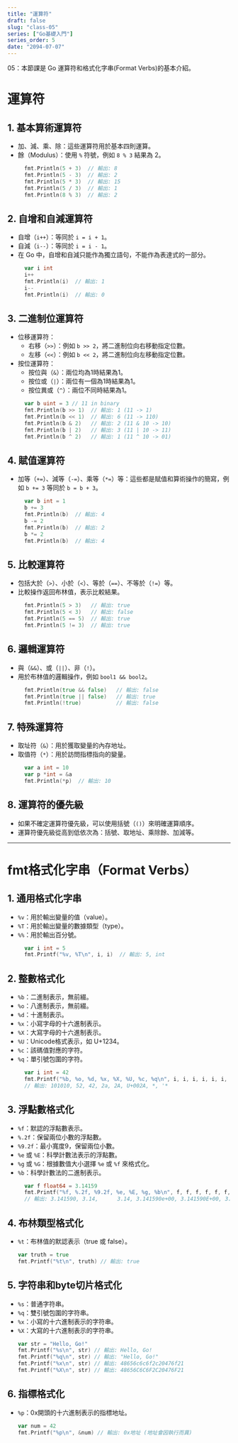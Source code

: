 ```yaml
---
title: "運算符"
draft: false
slug: "class-05"
series: ["Go基礎入門"]
series_order: 5
date: "2094-07-07"
---
```

05：本節課是 Go 運算符和格式化字串(Format Verbs)的基本介紹。

# 運算符

## 1. 基本算術運算符
- 加、減、乘、除：這些運算符用於基本四則運算。
- 餘（Modulus）：使用 `%` 符號，例如 `8 % 3` 結果為 2。
  ```go
    fmt.Println(5 + 3)  // 輸出: 8
    fmt.Println(5 - 3)  // 輸出: 2
    fmt.Println(5 * 3)  // 輸出: 15
    fmt.Println(5 / 3)  // 輸出: 1
    fmt.Println(8 % 3)  // 輸出: 2
  ```

## 2. 自增和自減運算符
- 自增（`i++`）：等同於 `i = i + 1`。
- 自減（`i--`）：等同於 `i = i - 1`。
- 在 Go 中，自增和自減只能作為獨立語句，不能作為表達式的一部分。
  ```go
    var i int
    i++
    fmt.Println(i)  // 輸出: 1
    i--
    fmt.Println(i)  // 輸出: 0
  ```

## 3. 二進制位運算符
- 位移運算符：
  - 右移（`>>`）：例如 `b >> 2`，將二進制位向右移動指定位數。
  - 左移（`<<`）：例如 `b << 2`，將二進制位向左移動指定位數。
- 按位運算符：
  - 按位與（`&`）：兩位均為1時結果為1。
  - 按位或（`|`）：兩位有一個為1時結果為1。
  - 按位異或（`^`）：兩位不同時結果為1。
  ```go
    var b uint = 3 // 11 in binary
    fmt.Println(b >> 1)  // 輸出: 1 (11 -> 1)
    fmt.Println(b << 1)  // 輸出: 6 (11 -> 110)
    fmt.Println(b & 2)   // 輸出: 2 (11 & 10 -> 10)
    fmt.Println(b | 2)   // 輸出: 3 (11 | 10 -> 11)
    fmt.Println(b ^ 2)   // 輸出: 1 (11 ^ 10 -> 01)
  ```

## 4. 賦值運算符
- 加等（`+=`）、減等（`-=`）、乘等（`*=`）等：這些都是賦值和算術操作的簡寫，例如 `b += 3` 等同於 `b = b + 3`。
  ```go
    var b int = 1
    b += 3
    fmt.Println(b)  // 輸出: 4
    b -= 2
    fmt.Println(b)  // 輸出: 2
    b *= 2
    fmt.Println(b)  // 輸出: 4
  ```

## 5. 比較運算符
- 包括大於（`>`）、小於（`<`）、等於（`==`）、不等於（`!=`）等。
- 比較操作返回布林值，表示比較結果。
  ```go
    fmt.Println(5 > 3)   // 輸出: true
    fmt.Println(5 < 3)   // 輸出: false
    fmt.Println(5 == 5)  // 輸出: true
    fmt.Println(5 != 3)  // 輸出: true
  ```

## 6. 邏輯運算符
- 與（`&&`）、或（`||`）、非（`!`）。
- 用於布林值的邏輯操作，例如 `bool1 && bool2`。
  ```go
    fmt.Println(true && false)   // 輸出: false
    fmt.Println(true || false)   // 輸出: true
    fmt.Println(!true)           // 輸出: false
  ```

## 7. 特殊運算符
- 取址符（`&`）：用於獲取變量的內存地址。
- 取值符（`*`）：用於訪問指標指向的變量。
  ```go
    var a int = 10
    var p *int = &a
    fmt.Println(*p)  // 輸出: 10
  ```

## 8. 運算符的優先級
- 如果不確定運算符優先級，可以使用括號（`()`）來明確運算順序。
- 運算符優先級從高到低依次為：括號、取地址、乘除餘、加減等。

---

# fmt格式化字串（Format Verbs）

## 1. 通用格式化字串
- `%v`：用於輸出變量的值（value）。
- `%T`：用於輸出變量的數據類型（type）。
- `%%`：用於輸出百分號。
  ```go
    var i int = 5
    fmt.Printf("%v, %T\n", i, i)  // 輸出: 5, int
  ```

## 2. 整數格式化
- `%b`：二進制表示，無前綴。
- `%o`：八進制表示，無前綴。
- `%d`：十進制表示。
- `%x`：小寫字母的十六進制表示。
- `%X`：大寫字母的十六進制表示。
- `%U`：Unicode格式表示，如 U+1234。
- `%c`：該碼值對應的字符。
- `%q`：單引號包圍的字符。
  ```go
    var i int = 42
    fmt.Printf("%b, %o, %d, %x, %X, %U, %c, %q\n", i, i, i, i, i, i, i, i)
    // 輸出: 101010, 52, 42, 2a, 2A, U+002A, *, '*
  ```

## 3. 浮點數格式化
- `%f`：默認的浮點數表示。
- `%.2f`：保留兩位小數的浮點數。
- `%9.2f`：最小寬度9，保留兩位小數。
- `%e` 或 `%E`：科學計數法表示的浮點數。
- `%g` 或 `%G`：根據數值大小選擇 `%e` 或 `%f` 來格式化。
- `%b`：科學計數法的二進制表示。
  ```go
    var f float64 = 3.14159
    fmt.Printf("%f, %.2f, %9.2f, %e, %E, %g, %b\n", f, f, f, f, f, f, f)
    // 輸出: 3.141590, 3.14,      3.14, 3.141590e+00, 3.141590E+00, 3.14159, 6946802425218994p-49
  ```

## 4. 布林類型格式化
- `%t`：布林值的默認表示（true 或 false）。
  ```go
  var truth = true
  fmt.Printf("%t\n", truth) // 輸出: true
  ```

## 5. 字符串和byte切片格式化
- `%s`：普通字符串。
- `%q`：雙引號包圍的字符串。
- `%x`：小寫的十六進制表示的字符串。
- `%X`：大寫的十六進制表示的字符串。
  ```go
  var str = "Hello, Go!"
  fmt.Printf("%s\n", str) // 輸出: Hello, Go!
  fmt.Printf("%q\n", str) // 輸出: "Hello, Go!"
  fmt.Printf("%x\n", str) // 輸出: 48656c6c6f2c20476f21
  fmt.Printf("%X\n", str) // 輸出: 48656C6C6F2C20476F21
  ```

## 6. 指標格式化
- `%p`：0x開頭的十六進制表示的指標地址。
  ```go
  var num = 42
  fmt.Printf("%p\n", &num) // 輸出: 0x地址 (地址會因執行而異)
  ```
